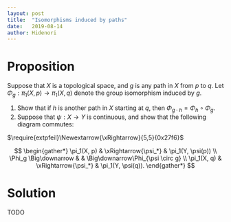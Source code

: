 ```yaml
---
layout: post
title:  "Isomorphisms induced by paths"
date:   2019-08-14
author: Hidenori
---
```


# Proposition
Suppose that $X$ is a topological space, and $g$ is any path in $X$ from $p$ to $q$.
Let $\Phi_g: \pi_1(X, p) \rightarrow \pi_1(X, q)$ denote the group isomorphism induced by $g$.

1. Show that if $h$ is another path in $X$ starting at $q$, then $\Phi_{g \cdot h} = \Phi_h \circ \Phi_g$.
1. Suppose that $\psi: X \rightarrow Y$ is continuous, and show that the following diagram commutes:

$\require{extpfeil}\Newextarrow{\xRightarrow}{5,5}{0x27f6}$

$$
\begin{gather*}
  \pi_1(X, p) & \xRightarrow{\psi_*} & \pi_1(Y, \psi(p)) \\
  \Phi_g \Big\downarrow &  & \Big\downarrow\Phi_{\psi \circ g} \\
  \pi_1(X, q) & \xRightarrow{\psi_*} & \pi_1(Y, \psi(q)).
\end{gather*}
$$

# Solution
TODO
